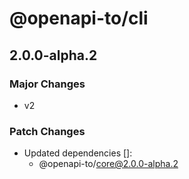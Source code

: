 # @openapi-to/cli

## 2.0.0-alpha.2

### Major Changes

- v2

### Patch Changes

- Updated dependencies []:
  - @openapi-to/core@2.0.0-alpha.2

